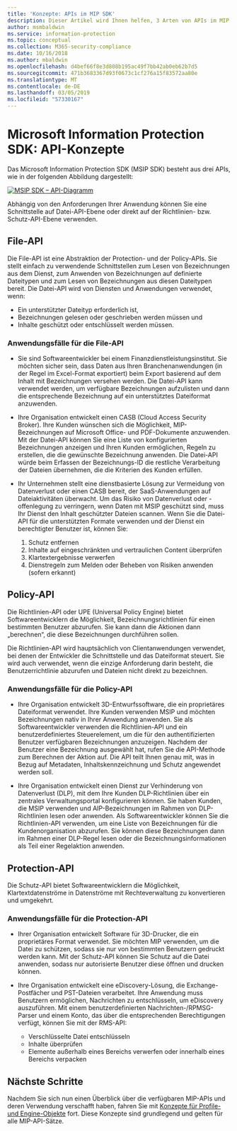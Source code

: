 ```yaml
---
title: 'Konzepte: APIs im MIP SDK'
description: Dieser Artikel wird Ihnen helfen, 3 Arten von APIs im MIP SDK und ihre Beziehung zueinander zu verstehen. Außerdem werden Anwendungsfälle für die Verwendung jeder dieser APIs vorgestellt.
author: msmbaldwin
ms.service: information-protection
ms.topic: conceptual
ms.collection: M365-security-compliance
ms.date: 10/16/2018
ms.author: mbaldwin
ms.openlocfilehash: d4bef66f8e3d808b195ac49f7bb42ab0eb62b7d5
ms.sourcegitcommit: 471b3683367d93f0673c1cf276a15f83572aa80e
ms.translationtype: MT
ms.contentlocale: de-DE
ms.lasthandoff: 03/05/2019
ms.locfileid: "57330167"
---
```

# <a name="microsoft-information-protection-sdk---api-concepts"></a>Microsoft Information Protection SDK: API-Konzepte

Das Microsoft Information Protection SDK (MSIP SDK) besteht aus drei APIs, wie in der folgenden Abbildung dargestellt:

[![MSIP SDK – API-Diagramm](media/concept-apis-use-cases/mip-sdk-components.png)](media/concept-apis-use-cases/mip-sdk-components.png#lightbox)

Abhängig von den Anforderungen Ihrer Anwendung können Sie eine Schnittstelle auf Datei-API-Ebene oder direkt auf der Richtlinien- bzw. Schutz-API-Ebene verwenden.

## <a name="file-api"></a>File-API

Die File-API ist eine Abstraktion der Protection- und der Policy-APIs. Sie stellt einfach zu verwendende Schnittstellen zum Lesen von Bezeichnungen aus dem Dienst, zum Anwenden von Bezeichnungen auf definierte Dateitypen und zum Lesen von Bezeichnungen aus diesen Dateitypen bereit. Die Datei-API wird von Diensten und Anwendungen verwendet, wenn:

- Ein unterstützter Dateityp erforderlich ist,
- Bezeichnungen gelesen oder geschrieben werden müssen und
- Inhalte geschützt oder entschlüsselt werden müssen.

### <a name="file-api-use-cases"></a>Anwendungsfälle für die File-API

- Sie sind Softwareentwickler bei einem Finanzdienstleistungsinstitut. Sie möchten sicher sein, dass Daten aus Ihren Branchenanwendungen (in der Regel im Excel-Format exportiert) beim Export basierend auf dem Inhalt mit Bezeichnungen versehen werden. Die Datei-API kann verwendet werden, um verfügbare Bezeichnungen aufzulisten und dann die entsprechende Bezeichnung auf ein unterstütztes Dateiformat anzuwenden.

- Ihre Organisation entwickelt einen CASB (Cloud Access Security Broker). Ihre Kunden wünschen sich die Möglichkeit, MIP-Bezeichnungen auf Microsoft Office- und PDF-Dokumente anzuwenden. Mit der Datei-API können Sie eine Liste von konfigurierten Bezeichnungen anzeigen und Ihren Kunden ermöglichen, Regeln zu erstellen, die die gewünschte Bezeichnung anwenden. Die Datei-API würde beim Erfassen der Bezeichnungs-ID die restliche Verarbeitung der Dateien übernehmen, die die Kriterien des Kunden erfüllen.

- Ihr Unternehmen stellt eine dienstbasierte Lösung zur Vermeidung von Datenverlust oder einen CASB bereit, der SaaS-Anwendungen auf Dateiaktivitäten überwacht. Um das Risiko von Datenverlust oder -offenlegung zu verringern, wenn Daten mit MSIP geschützt sind, muss Ihr Dienst den Inhalt geschützter Dateien scannen. Wenn Sie die Datei-API für die unterstützten Formate verwenden und der Dienst ein berechtigter Benutzer ist, können Sie:

  1. Schutz entfernen
  2. Inhalte auf eingeschränkten und vertraulichen Content überprüfen
  3. Klartextergebnisse verwerfen
  4. Dienstregeln zum Melden oder Beheben von Risiken anwenden (sofern erkannt)

## <a name="policy-api"></a>Policy-API

Die Richtlinien-API oder UPE (Universal Policy Engine) bietet Softwareentwicklern die Möglichkeit, Bezeichnungsrichtlinien für einen bestimmten Benutzer abzurufen. Sie kann dann die Aktionen dann „berechnen“, die diese Bezeichnungen durchführen sollen.

Die Richtlinien-API wird hauptsächlich von Clientanwendungen verwendet, bei denen der Entwickler die Schnittstelle und das Dateiformat steuert. Sie wird auch verwendet, wenn die einzige Anforderung darin besteht, die Benutzerrichtlinie abzurufen und Dateien nicht direkt zu bezeichnen. 

### <a name="policy-api-use-cases"></a>Anwendungsfälle für die Policy-API

- Ihre Organisation entwickelt 3D-Entwurfssoftware, die ein proprietäres Dateiformat verwendet. Ihre Kunden verwenden MSIP und möchten Bezeichnungen nativ in Ihrer Anwendung anwenden. Sie als Softwareentwickler verwenden die Richtlinien-API und ein benutzerdefiniertes Steuerelement, um die für den authentifizierten Benutzer verfügbaren Bezeichnungen anzuzeigen. Nachdem der Benutzer eine Bezeichnung ausgewählt hat, rufen Sie die API-Methode zum Berechnen der Aktion auf. Die API teilt Ihnen genau mit, was in Bezug auf Metadaten, Inhaltskennzeichnung und Schutz angewendet werden soll.

- Ihre Organisation entwickelt einen Dienst zur Verhinderung von Datenverlust (DLP), mit dem Ihre Kunden DLP-Richtlinien über ein zentrales Verwaltungsportal konfigurieren können. Sie haben Kunden, die MSIP verwenden und AIP-Bezeichnungen im Rahmen von DLP-Richtlinien lesen oder anwenden. Als Softwareentwickler können Sie die Richtlinien-API verwenden, um eine Liste von Bezeichnungen für die Kundenorganisation abzurufen. Sie können diese Bezeichnungen dann im Rahmen einer DLP-Regel lesen oder die Bezeichnungsinformationen als Teil einer Regelaktion anwenden.

## <a name="protection-api"></a>Protection-API

Die Schutz-API bietet Softwareentwicklern die Möglichkeit, Klartextdatenströme in Datenströme mit Rechteverwaltung zu konvertieren und umgekehrt.

### <a name="protection-api-use-cases"></a>Anwendungsfälle für die Protection-API

- Ihrer Organisation entwickelt Software für 3D-Drucker, die ein proprietäres Format verwendet. Sie möchten MIP verwenden, um die Datei zu schützen, sodass sie nur von bestimmten Benutzern gedruckt werden kann. Mit der Schutz-API können Sie Schutz auf die Datei anwenden, sodass nur autorisierte Benutzer diese öffnen und drucken können. 

- Ihre Organisation entwickelt eine eDiscovery-Lösung, die Exchange-Postfächer und PST-Dateien verarbeitet. Ihre Anwendung muss Benutzern ermöglichen, Nachrichten zu entschlüsseln, um eDiscovery auszuführen. Mit einem benutzerdefinierten Nachrichten-/RPMSG-Parser und einem Konto, das über die entsprechenden Berechtigungen verfügt, können Sie mit der RMS-API:
  - Verschlüsselte Datei entschlüsseln
  - Inhalte überprüfen
  - Elemente außerhalb eines Bereichs verwerfen oder innerhalb eines Bereichs verpacken

## <a name="next-steps"></a>Nächste Schritte

Nachdem Sie sich nun einen Überblick über die verfügbaren MIP-APIs und deren Verwendung verschafft haben, fahren Sie mit [Konzepte für Profile- und Engine-Objekte](concept-profile-engine-cpp.md) fort. Diese Konzepte sind grundlegend und gelten für alle MIP-API-Sätze.
